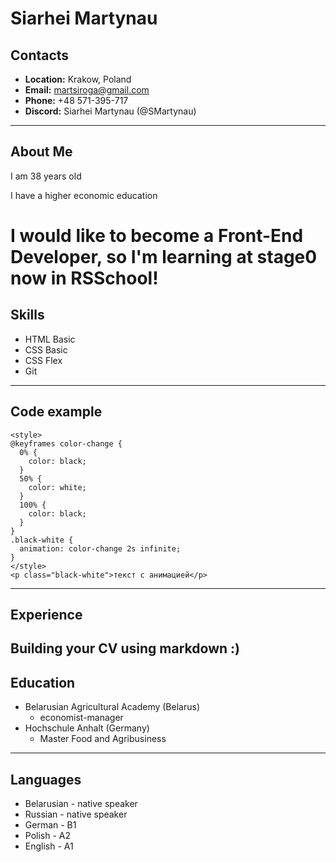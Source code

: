 # __Siarhei Martynau__
## __Contacts__
* __Location:__ Krakow, Poland
* __Email:__ martsiroga@gmail.com
* __Phone:__ +48 571-395-717
* __Discord:__ Siarhei Martynau (@SMartynau)
---
## __About Me__
I am 38 years old

I have a higher economic education

I would like to become a Front-End Developer, so I'm learning at __stage0__ now in __RSSchool__!
===
## __Skills__
* HTML Basic
* CSS Basic
* CSS Flex
* Git
-----
## __Code example__
```
<style>
@keyframes color-change {
  0% {
    color: black;
  }
  50% {
    color: white;
  }
  100% {
    color: black;
  }
}
.black-white {
  animation: color-change 2s infinite;
}
</style>
<p class="black-white">текст с анимацией</p>
```
---
## __Experience__
Building your CV using markdown :)
---
## __Education__
* Belarusian Agricultural Academy (Belarus)
   - economist-manager
* Hochschule Anhalt (Germany)
   - Master Food and Agribusiness
---
## __Languages__
* Belarusian - native speaker
* Russian - native speaker
* German - B1
* Polish - А2
* English - A1